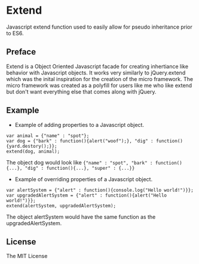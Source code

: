 # Extend
Javascript extend function used to easily allow for pseudo inheritance prior to ES6.

## Preface
Extend is a Object Oriented Javascript facade for creating inhertiance like behavior with Javascript objects.  It works very similarly to jQuery.extend which was the inital inspiration for the creation of the micro framework.  The micro framework was created as a polyfill for users like me who like extend but don't want everything else that comes along with jQuery.

## Example
* Example of adding properties to a Javascript object.
```
var animal = {"name" : "spot"};
var dog = {"bark" : function(){alert("woof");}, "dig" : function(){yard.destory();}};
extend(dog, animal);
```
The object dog would look like ```{"name" : "spot", "bark" : function(){...}, "dig" : function(){...}, "super" : {...}}```

* Example of overriding properties of a Javascript object.
```
var alertSystem = {"alert" : function(){console.log("Hello world!")}};
var upgradedAlertSystem = {"alert" : function(){alert("Hello world!")}};
extend(alertSystem, upgradedAlertSystem);
```
The object alertSystem would have the same function as the upgradedAlertSystem.

## License
The MIT License

